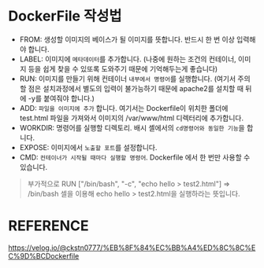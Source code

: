 # DockerFile 작성법

- FROM: 생성할 이미지의 베이스가 될 이미지를 뜻합니다. 반드시 한 번 이상 입력해야 합니다.
- LABEL: 이미지에 `메타데이터`를 추가합니다. (나중에 원하는 조건의 컨테이너, 이미지 등을 쉽게 찾을 수 있또록 도와주기 때문에 기억해두는게 좋습니다)
- RUN: 이미지를 만들기 위해 컨테이너 `내부에서 명령어`를 실행합니다. (여기서 주의할 점은 설치과정에서 별도의 입력이 불가능하기 때문에 apache2를 설치할 때 뒤에 -y를 붙여줘야 합니다.)
- ADD: `파일을 이미지에 추가` 합니다. 여기서는 Dockerfile이 위치한 폴더에 test.html 파일을 가져와서 이미지의 /var/www/html 디렉터리에 추가합니다.
- WORKDIR: 명령어를 실행할 디렉토리. 배시 셸에서의 `cd명령어와 동일한 기능`을 합니다.
- EXPOSE: 이미지에서 `노출할 포트`를 설정합니다.
- CMD: `컨테이너가 시작될 때마다 실행할 명령어`.  Dockerfile 에서 한 번만 사용할 수 있습니다.
  
> 부가적으로 RUN ["/bin/bash", "-c", "echo hello > test2.html"] 
> => /bin/bash 셀을 이용해 echo hello > test2.html을 실행하라는 뜻입니다.


# REFERENCE
https://velog.io/@ckstn0777/%EB%8F%84%EC%BB%A4%ED%8C%8C%EC%9D%BCDockerfile
